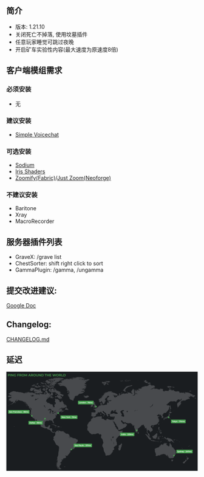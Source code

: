 ## 简介
- 版本: 1.21.10
- 关闭死亡不掉落, 使用坟墓插件
- 任意玩家睡觉可跳过夜晚
- 开启矿车实验性内容(最大速度为原速度8倍)

## 客户端模组需求
### 必须安装
- 无

### 建议安装
- [Simple Voicechat](https://modrinth.com/plugin/simple-voice-chat/versions)

### 可选安装
- [Sodium](https://modrinth.com/mod/sodium/versions)
- [Iris Shaders](https://modrinth.com/mod/iris)
- [Zoomify(Fabric)](https://modrinth.com/mod/zoomify/versions?g=1.21.10&l=fabric)/[Just Zoom(Neoforge)](https://modrinth.com/mod/just-zoom/versions)

### 不建议安装
- Baritone
- Xray
- MacroRecorder

## 服务器插件列表
- GraveX: /grave list
- ChestSorter: shift right click to sort
- GammaPlugin: /gamma, /ungamma

## 提交改进建议: 
[Google Doc](https://docs.google.com/document/d/1GYTYjY-pX9j_UmXoymBcfKm7JLlMElCjqNa0_3GaF5g/edit?usp=sharing)

## Changelog: 
[CHANGELOG.md](CHANGELOG.md)

## 延迟
<img src="ping.png" width="800">
<!-- ![ping from over the world](ping.png) -->


